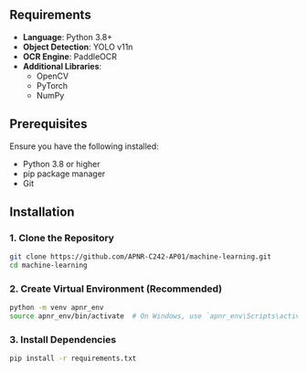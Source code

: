 ## Requirements

- **Language**: Python 3.8+
- **Object Detection**: YOLO v11n
- **OCR Engine**: PaddleOCR
- **Additional Libraries**: 
  - OpenCV
  - PyTorch
  - NumPy

## Prerequisites

Ensure you have the following installed:
- Python 3.8 or higher
- pip package manager
- Git

## Installation

### 1. Clone the Repository
```bash
git clone https://github.com/APNR-C242-AP01/machine-learning.git
cd machine-learning
```

### 2. Create Virtual Environment (Recommended)
```bash
python -m venv apnr_env
source apnr_env/bin/activate  # On Windows, use `apnr_env\Scripts\activate`
```

### 3. Install Dependencies
```bash
pip install -r requirements.txt
```


